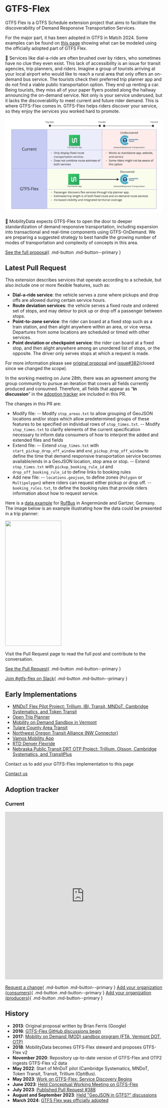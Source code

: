 # GTFS-Flex

GTFS Flex is a GTFS Schedule extension project that aims to facilitate the discoverability of Demand Responsive Transportation Services. 

For the major part, it has been adopted in GTFS in Match 2024. Some examples can be found on [this page](../../documentation/schedule/examples/flex.md) showing what can be modeled using the officially adopted part of GTFS Flex.

🤔 Services like dial-a-ride are often brushed over by riders, who sometimes have no clue they even exist. This lack of accessibility is an issue for transit agencies, trip planners, and riders. Imagine a group of tourists arriving at your local airport who would like to reach a rural area that only offers an on-demand bus service. The tourists check their preferred trip planner app and do not find a viable public transportation option. They end up renting a car. Being tourists, they miss all of your paper flyers posted along the hallway announcing the on-demand service. Not only is your service underused, but it lacks the discoverability to meet current and future rider demand. This is where GTFS-Flex comes in. GTFS-Flex helps riders discover your service, so they enjoy the services you worked hard to promote.

<img src="../../../assets/flex-userjourney-resize.jpg" alt="GTFS-Flex User Journey">

🔮 MobilityData expects GTFS-Flex to open the door to deeper standardization of demand responsive transportation, including expansion into transactional and real-time components using GTFS-OnDemand. We are preparing a suggested strategy to best handle the growing number of modes of transportation and complexity of concepts in this area.

[See the full proposal](https://github.com/MobilityData/gtfs-flex){ .md-button .md-button--primary }

## Latest Pull Request
This extension describes services that operate according to a schedule, but also include one or more flexible features, such as:

- **Dial-a-ride service**: the vehicle serves a zone where pickups and drop offs are allowed during certain service hours.
- **Route deviation services**: the vehicle serves a fixed route and ordered set of stops, and may detour to pick up or drop off a passenger between stops.
- **Point-to-zone service**: the rider can board at a fixed stop such as a train station, and then alight anywhere within an area, or vice versa. Departures from some locations are scheduled or timed with other services.
- **Point deviation or checkpoint service**: the rider can board at a fixed stop, and then alight anywhere among an unordered list of stops, or the opposite. The driver only serves stops at which a request is made.

For more information please see [original proposal](https://github.com/MobilityData/gtfs-flex/blob/master/spec/reference.md) and [issue#382](https://github.com/google/transit/issues/382)(closed since we changed the scope).

In the working meeting on June 28th, there was an agreement among the group community to pursue an iteration that covers all fields currently produced and consumed. Therefore, all fields that appear as “**in discussion**” in the [adoption tracker](#adoption-tracker) are included in this PR.

The changes in this PR are:

- Modify file:
-- Modify `stop_areas.txt` to allow grouping of GeoJSON locations and/or stops which allow predetermined groups of these features to be specified on individual rows of `stop_times.txt`.
-- Modify `stop_times.txt` to clarify elements of the current specification necessary to inform data consumers of how to interpret the added and extended files and fields 
- Extend file:
-- Extend `stop_times.txt` with `start_pickup_drop_off_window` and `end_pickup_drop_off_window` to define the time that demand responsive transportation service becomes available/ends in a GeoJSON location, stop area or stop.
-- Extend `stop_times.txt` with `pickup_booking_rule_id` and `drop_off_booking_rule_id` to define links to booking rules
- Add new file:
-- `locations.geojson`, to define zones (`Polygon` or `Multipolygon`) where riders can request either pickup or drop off.
-- `booking_rules.txt`, to define the booking rules that provide riders information about how to request service.

Here is a [data example](https://docs.google.com/spreadsheets/d/1w5EHuHfxvejqApJFHA1Z0K2KytD9zahwbf8zyRlP_Ls/edit#gid=1451132209) for [RufBus](https://uvg-online.com/rufbus-angermuende/) in Angermünde and Gartzer, Germany. The image below is an example illustrating how the data could be presented in a trip planner:

<img src="https://github.com/google/transit/assets/126435471/c986f79a-0164-4e38-a552-7e37405fe133" width="180" height="400">

Visit the Pull Request page to read the full post and contribute to the conversation. 

[See the Pull Request](https://github.com/google/transit/pull/388){ .md-button .md-button--primary }

[Join #gtfs-flex on Slack](https://share.mobilitydata.org/slack){ .md-button .md-button--primary }

## Early Implementations

- [MNDoT Flex Pilot Project: Trillium, IBI, Transit, MNDoT, Cambridge Systematics, and Token Transit](https://blog.transitapp.com/case-study/mndot-gtfs-flex-bringing-rural-riders-into-the-fold/) 
- [Open Trip Planner](https://www.opentripplanner.org/)
- [Mobility on Demand Sandbox in Vermont](https://www.connectingcommuters.org/)
- [Tulare County Area Transit](https://ridetcat.org/)
- [Northwest Oregon Transit Alliance (NW Connector)](https://nwconnector.org/other-services/)
- [Vamos Mobility App](https://vamosmobileapp.com/)
- [RTD Denver Flexride](https://www.rtd-denver.com/services/flexride)
- [Nebraska Public Transit DRT OTP Project: Trillium, Olsson, Cambridge Systematics, and TransitPlus](https://trips.nebraskatransit.com/#/)

Contact us to add your GTFS-Flex implementation to this page

<a class="md-button md-button--primary" href=mailto:specification@mobilitydata.org >Contact us</a>

## Adoption tracker
### Current

<iframe class="airtable-embed" src="https://airtable.com/embed/shrUPyCZWOWrvO2mX?backgroundColor=purple&viewControls=on" frameborder="0" onmousewheel="" width="100%" height="533" style="background: transparent; border: 1px solid #ccc;"></iframe>

[Request a change](https://airtable.com/shrcac1fXUrMxfoDV){ .md-button .md-button--primary }
[Add your organization (consumers)](https://airtable.com/shrgnVR5Su9tkHvUv){ .md-button .md-button--primary }
[Add your organization (producers)](https://airtable.com/shrsU4idBtcLuRuwZ){ .md-button .md-button--primary }

## History

- **2013**: Original proposal written by Brian Ferris (Google)
- **2016**: <a href="https://github.com/MobilityData/gtfs-flex/tree/master" target="_blank">GTFS-Flex GitHub discussions begin</a>
- **2017**: <a href="https://www.oregon.gov/odot/RPTD/RPTD%20Document%20Library/GTFS-Flex-N-CATT.pdf" target="_blank">Mobility on Demand (MOD) sandbox program (FTA, Vermont DOT, OTP)</a>
- **2018**: MobilityData becomes GTFS-Flex steward and proposes GTFS-Flex v2
- **November 2020**: Repository up-to-date version of GTFS-Flex and OTP2 ingests GTFS-Flex v2 data
- **May 2022**: Start of MnDoT pilot (Cambridge Systematics, MNDoT, Token Transit, Transit, Trillium (OptiBus).  
- **May 2023**: <a href="https://github.com/google/transit/issues/382" target="_blank">Work on GTFS-Flex: Service Discovery Begins</a>
- **June 2023**:  <a href="https://mobilitydata.org/recap-mobilitydata-working-meeting-gtfs-flex-service-discovery/" target="_blank">Held Conceptual Working Meeting on GTFS-Flex</a>
- **July 2023**: <a href="https://github.com/google/transit/pull/388" target="_blank">Published Pull Request #388</a>
- **August and September 2023**: <a href="https://github.com/google/transit/pull/388" target="_blank">Held "GeoJSON in GTFS?" discussions</a>
- **March 2024**: <a href="https://github.com/google/transit/pull/433" target="_blank">GTFS Flex was officially adopted</a>
